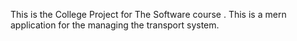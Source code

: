 This is the College Project for The Software course .
This is a mern application for the managing the transport system.
